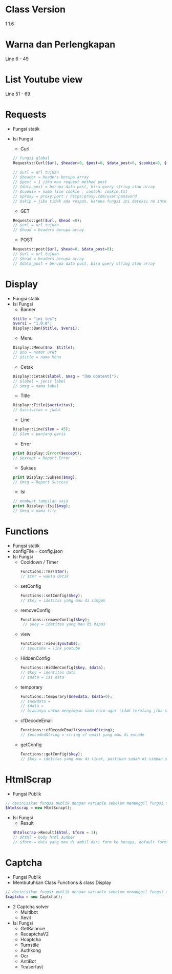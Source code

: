 # Class Version
1.1.6

# Warna dan Perlengkapan
Line 6 - 49

# List Youtube view
Line 51 - 69

# Requests
- Fungsi statik
- Isi Fungsi
	- Curl
	```php
	// Fungsi global
	Requests::Curl($url, $header=0, $post=0, $data_post=0, $cookie=0, $proxy=0, $skip=0);
		
	// $url = url tujuan
	// $header = headers berupa array
	// $post = 1 jika mau request method post
	// $data_post = berupa data post, bisa query string atau array
	// $cookie = nama file cookie , contoh: cookie.txt
	// $proxy = proxy:port / https:proxy.com/user:password
	// $skip = jika tidak ada respon, karena fungsi ini deteksi no internet jika tidak ada respon
	```
		
	- GET
	```php
	Requests::get($url, $head =0);
	// $url = url tujuan
	// $head = headers berupa array
	```
	- POST
	```php
	Requests::post($url, $head=0, $data_post=0);
	// $url = url tujuan
	// $head = headers berupa array
	// $data_post = berupa data post, bisa query string atau array
	```

# Display
- Fungsi statik
- Isi Fungsi
	- Banner
	```php
	$title = "ini tes";
	$versi = "1.0.0";
	Display::Ban($title, $versi);
	```
	- Menu
	```php
	Display::Menu($no, $title);
	// $no = nomor urut
	// $title = nama Menu
	```
	- Cetak
	```php
	Display::Cetak($label, $msg = "[No Content]");
	// $label = jenis label
	// $msg = nama label
	```
	- Title
	```php
	Display::Title($activitas);
	// $activitas = judul
	```
	- Line
	```php
	Display::Line($len = 45);
	// $len = panjang garis
	```
	- Error
	```php
	print Display::Error($except);
	// $except = Report Error
	```
	- Sukses
	```php
	print Display::Sukses($msg);
	// $msg = Report Success
	```
	- Isi
	```php
	// membuat tampilan saja
	print Display::Isi($msg);
	// $msg = nama file
	```
# Functions
- Fungsi statik
- configFile = config.json
- Isi Fungsi
  - Cooldown / Timer
    ```php
    Functions::Tmr($tmr);
    // $tmr = waktu detik
    ```
  - setConfig
    ```php
    Functions::setConfig($key);
    // $key = idetitas yang mau di simpan
    ```
  - removeConfig
    ```php
    Functions::removeConfig($key);
     // $key = idetitas yang mau di hapus
    ```
  - view
    ```php
    Functions::view($youtube);
    // $youtube = link youtube
    ```
  - HiddenConfig
    ```php
    Functions::HiddenConfig($key, $data);
    // $key = identitas data
    // $data = isi data
    ```
  - temporary
    ```php
    Functions::temporary($newdata, $data=0);
    // $newdata = 
    // $data =
    // biasanya untuk menyimpan nama coin agar tidak terulang jika saldo dev habis
    ```
  - cfDecodeEmail
    ```php
    Functions::cfDecodeEmail($encodedString);
    // $encodedString = string cf email yang mau di encode
    ```
  - getConfig
    ```php
    Functions::getConfig($key);
    // $key = idetitas yang mau di lihat, pastikan sudah di simpan sebelumnya
    ```
# HtmlScrap
- Fungsi Publik
```php
// devinisikan fungsi publik dengan variable sebelum memanggil fungsi di dalamnya
$htmlscrap = new HtmlScrap();
```
- Isi Fungsi
  - Result
  ```php
  $htmlscrap->Result($html, $form = 1);
  // $html = body html sumber
  // $form = data yang mau di ambil dari form ke berapa, default form 1 karena sebagian besar menggunakan 1 form dalam 1 halaman
  ```
# Captcha
- Fungsi Publik
- Membutuhkan Class Functions & class Display
```php
// devinisikan fungsi publik dengan variable sebelum memanggil fungsi di dalamnya
$captcha = new Captcha();
```
- 2 Captcha solver
  - Multibot
  - Xevil
- Isi Fungsi
  - GetBalance
  - RecaptchaV2
  - Hcaptcha
  - Turnstile
  - Authkong
  - Ocr
  - AntiBot
  - Teaserfast

